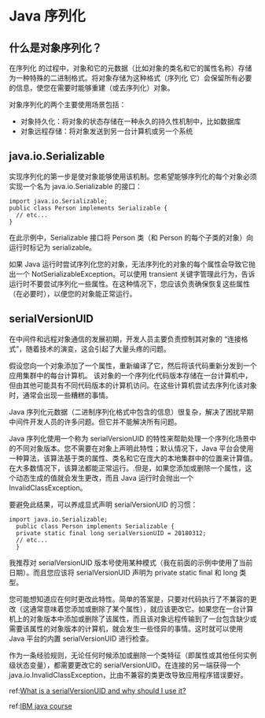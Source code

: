 # Java 序列化

## 什么是对象序列化？
在序列化 的过程中，对象和它的元数据（比如对象的类名和它的属性名称）存储为一种特殊的二进制格式。将对象存储为这种格式（序列化 它）会保留所有必要的信息，使您在需要时能够重建（或去序列化）对象。

对象序列化的两个主要使用场景包括：

- 对象持久化：将对象的状态存储在一种永久的持久性机制中，比如数据库
- 对象远程存储：将对象发送到另一台计算机或另一个系统

## java.io.Serializable
实现序列化的第一步是使对象能够使用该机制。您希望能够序列化的每个对象必须实现一个名为 java.io.Serializable 的接口：

    import java.io.Serializable;
    public class Person implements Serializable {
      // etc...
    }
    
在此示例中，Serializable 接口将 Person 类（和 Person 的每个子类的对象）向运行时标记为 serializable。

如果 Java 运行时尝试序列化您的对象，无法序列化的对象的每个属性会导致它抛出一个 NotSerializableException。可以使用 transient 关键字管理此行为，告诉运行时不要尝试序列化一些属性。在这种情况下，您应该负责确保恢复这些属性（在必要时），以便您的对象能正常运行。

## serialVersionUID
在中间件和远程对象通信的发展初期，开发人员主要负责控制其对象的 “连接格式”，随着技术的演变，这会引起了大量头疼的问题。

假设您向一个对象添加了一个属性，重新编译了它，然后将该代码重新分发到一个应用集群中的每台计算机。
该对象的一个序列化代码版本存储在一台计算机中，但由其他可能具有不同代码版本的计算机访问。在这些计算机尝试去序列化该对象时，通常会出现一些糟糕的事情。

Java 序列化元数据（二进制序列化格式中包含的信息）很复杂，解决了困扰早期中间件开发人员的许多问题。但它并不能解决所有问题。

Java 序列化使用一个称为 serialVersionUID 的特性来帮助处理一个序列化场景中的不同对象版本。您不需要在对象上声明此特性；默认情况下，Java 平台会使用一种算法，该算法基于类的属性、类名和它在庞大的本地集群中的位置来计算值。在大多数情况下，该算法都能正常运行。.但是，如果您添加或删除一个属性，这个动态生成的值就会发生更改，而且 Java 运行时会抛出一个 InvalidClassException。

要避免此结果，可以养成显式声明 serialVersionUID 的习惯：

    import java.io.Serializable;
      public class Person implements Serializable {
      private static final long serialVersionUID = 20180312;
      // etc...
      }
      
我推荐对 serialVersionUID 版本号使用某种模式（我在前面的示例中使用了当前日期）。而且您应该将 serialVersionUID 声明为 private static final 和 long 类型。

您可能想知道应在何时更改此特性。简单的答案是，只要对代码执行了不兼容的更改（这通常意味着您添加或删除了某个属性），就应该更改它。如果您在一台计算机上的对象版本中添加或删除了该属性，而且该对象远程传输到了一台包含缺少或需要该属性的对象版本的计算机，就会发生一些怪异的事情。这时就可以使用 Java 平台的内置 serialVersionUID 进行检查。

作为一条经验规则，无论任何时候添加或删除一个类特征（即属性或其他任何实例级状态变量），都需要更改它的 serialVersionUID。在连接的另一端获得一个 java.io.InvalidClassException，比由不兼容的类更改导致应用程序错误要好。

ref:[What is a serialVersionUID and why should I use it?](https://stackoverflow.com/questions/285793/what-is-a-serialversionuid-and-why-should-i-use-it)

ref:[IBM java course](https://www.ibm.com/developerworks/cn/java/intro-to-java-course/index.html)
